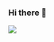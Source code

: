 ### Hi there 👋

<!--
**WOOKYOUNGTAE/WOOKYOUNGTAE** is a ✨ _special_ ✨ repository because its `README.md` (this file) appears on your GitHub profile.

Here are some ideas to get you started:
<img src="https://capsule-render.vercel.app/api?type=waving&color=auto&height=200&section=header&text=내용입력&fontSize=90" />
- 🔭 I’m currently working on ...
- 🌱 I’m currently learning ...
- 👯 I’m looking to collaborate on ...
- 🤔 I’m looking for help with ...
- 💬 Ask me about ...
- 📫 How to reach me: ...
- 😄 Pronouns: ...
- ⚡ Fun fact: ...
-->
<a href="[버튼을 눌렀을 때 이동할 링크](https://www.notion.so/6101f4c03902414eb086e5deb9792d76)" target="_blank"><img src="https://img.shields.io/badge/뱃지레이블-배경색?style=뱃지모양&logo=#000000&logoColor=#000000"/></a>
